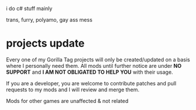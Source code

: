 i do c# stuff mainly

trans, furry, polyamo, gay ass mess

# projects update
Every one of my Gorilla Tag projects will only be created/updated on a basis where I personally need them.
All mods until further notice are under **NO SUPPORT** and **I AM NOT OBLIGATED TO HELP YOU** with their usage. 

If you are a developer, you are welcome to contribute patches and pull requests to my mods and I will review and merge them.

Mods for other games are unaffected & not related

